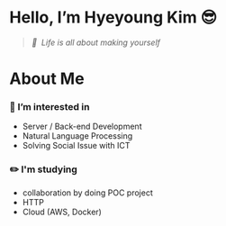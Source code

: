 # Hello, I’m Hyeyoung Kim 😎
> _💎 &nbsp;Life is all about making yourself_


# About Me
### 🌱 I’m interested in 
- Server / Back-end Development
- Natural Language Processing
- Solving Social Issue with ICT
### ✏️ I'm studying
- collaboration by doing POC project
- HTTP
- Cloud (AWS, Docker)

<!---
0sunzero0/0sunzero0 is a ✨ special ✨ repository because its `README.md` (this file) appears on your GitHub profile.
You can click the Preview link to take a look at your changes.
--->
